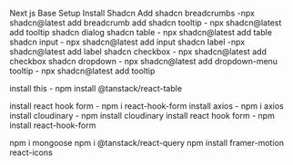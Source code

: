 Next js Base Setup
Install Shadcn
Add shadcn breadcrumbs -npx shadcn@latest add breadcrumb
add shadcn tooltip - npx shadcn@latest add tooltip
shadcn dialog
shadcn table - npx shadcn@latest add table
shadcn input - npx shadcn@latest add input
shadcn label -npx shadcn@latest add label
shadcn checkbox - npx shadcn@latest add checkbox
shadcn dropdown - npx shadcn@latest add dropdown-menu
tooltip - npx shadcn@latest add tooltip

install this -
npm install @tanstack/react-table

install react hook form - npm i react-hook-form
install axios - npm i axios
install cloudinary - npm install cloudinary
install react hook form - npm install react-hook-form

npm i mongoose
npm i @tanstack/react-query
npm install framer-motion react-icons
